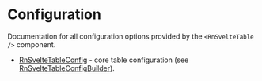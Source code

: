 # Configuration

Documentation for all configuration options provided by the `<RnSvelteTable />` component.

- [RnSvelteTableConfig](./config/RnSvelteTableConfig) - core table configuration (see [RnSvelteTableConfigBuilder](./builders/RnSvelteTableConfigBuilder.md)).
